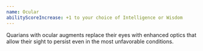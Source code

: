 ```yaml
---
name: Ocular
abilityScoreIncrease: +1 to your choice of Intelligence or Wisdom
---
```

Quarians with ocular augments replace their eyes with enhanced optics that allow their sight to persist even in the most
unfavorable conditions.

